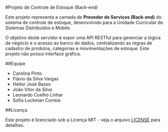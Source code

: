 #Projeto de Controle de Estoque (Back-end)

Este projeto representa a camada de **Provedor de Serviços (Back-end)** do sistema de controle de estoque, desenvolvido para a Unidade Curricular de Sistemas Distribuídos e Mobile.

O objetivo deste servidor é expor uma API RESTful para gerenciar a lógica de negócio e o acesso ao banco de dados, centralizando as regras de cadastro de produtos, categorias e movimentações de estoque. Este projeto não possui interface gráfica.

##Equipe

* Carolina Pinto
* Flávio da Silva Vargas
* Heitor José Basso
* João Vitor da Silva
* Leonardo Coelho Linhar
* Sofia Luckman Correia
  
##Licença

Este projeto é licenciado sob a Licença MIT - veja o arquivo [LICENSE](LICENSE) para detalhes.

